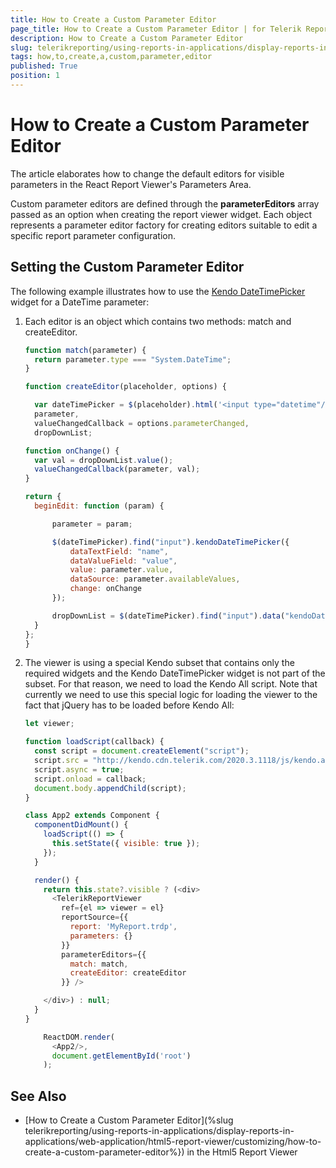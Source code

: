 ```yaml
---
title: How to Create a Custom Parameter Editor
page_title: How to Create a Custom Parameter Editor | for Telerik Reporting Documentation
description: How to Create a Custom Parameter Editor
slug: telerikreporting/using-reports-in-applications/display-reports-in-applications/web-application/react-report-viewer/customizing/how-to-create-a-custom-parameter-editor
tags: how,to,create,a,custom,parameter,editor
published: True
position: 1
---
```


# How to Create a Custom Parameter Editor

The article elaborates how to change the default editors for visible parameters in the React Report Viewer's Parameters Area.

Custom parameter editors are defined through the **parameterEditors**  array passed as an option when creating the report viewer widget. Each object represents a parameter editor factory for creating editors suitable to edit a specific report parameter configuration. 


## Setting the Custom Parameter Editor
The following example illustrates how to use the [Kendo DateTimePicker](https://demos.telerik.com/kendo-ui/datetimepicker/index) widget for a DateTime parameter:

1. Each editor is an object which contains two methods: match and createEditor.

   ````js
   function match(parameter) {
     return parameter.type === "System.DateTime";
   }
   
   function createEditor(placeholder, options) {
   
     var dateTimePicker = $(placeholder).html('<input type="datetime"/>'),
     parameter,
     valueChangedCallback = options.parameterChanged,
     dropDownList;
   
   function onChange() {
     var val = dropDownList.value();
     valueChangedCallback(parameter, val);
   }
   
   return {
     beginEdit: function (param) {
   
         parameter = param;
   
         $(dateTimePicker).find("input").kendoDateTimePicker({
             dataTextField: "name",
             dataValueField: "value",
             value: parameter.value,
             dataSource: parameter.availableValues,
             change: onChange
         });
   
         dropDownList = $(dateTimePicker).find("input").data("kendoDateTimePicker");
     }
   };
   }

   ````

1. The viewer is using a special Kendo subset that contains only the required widgets and the Kendo DateTimePicker widget is not part of the subset.
For that reason, we need to load the Kendo All script. Note that currently we need to use this special logic for loading the viewer to the fact that jQuery has
to be loaded before Kendo All:

   ````js
   let viewer;
   
   function loadScript(callback) {
     const script = document.createElement("script");
     script.src = "http://kendo.cdn.telerik.com/2020.3.1118/js/kendo.all.min.js";
     script.async = true;
     script.onload = callback;
     document.body.appendChild(script);
   }
   
   class App2 extends Component {
     componentDidMount() {
       loadScript(() => {
         this.setState({ visible: true });
       });
     }
   
     render() {
       return this.state?.visible ? (<div>
         <TelerikReportViewer
           ref={el => viewer = el}     
           reportSource={{
             report: 'MyReport.trdp',
             parameters: {}
           }}
           parameterEditors={{
             match: match,
             createEditor: createEditor
           }} />
   
       </div>) : null;
     }
   }
   
       ReactDOM.render(
         <App2/>,
         document.getElementById('root')
       );
   
   ````


## See Also

* [How to Create a Custom Parameter Editor](%slug telerikreporting/using-reports-in-applications/display-reports-in-applications/web-application/html5-report-viewer/customizing/how-to-create-a-custom-parameter-editor%}) in the Html5 Report Viewer

